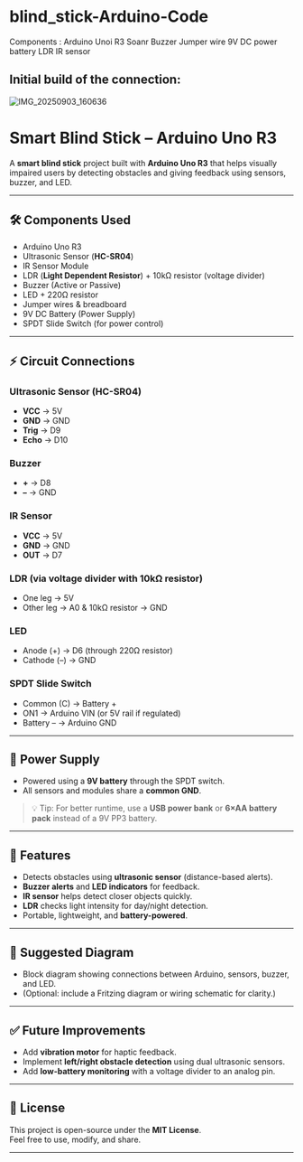 # blind_stick-Arduino-Code
Components :
Arduino Unoi R3
Soanr
Buzzer
Jumper wire
9V DC power battery
LDR
IR sensor


## Initial build of the connection: 

![IMG_20250903_160636](https://github.com/user-attachments/assets/4b3e7da9-67ef-43cf-b3dc-34953747536e)


# Smart Blind Stick – Arduino Uno R3

A **smart blind stick** project built with **Arduino Uno R3** that helps visually impaired users by detecting obstacles and giving feedback using sensors, buzzer, and LED.

---

## 🛠 Components Used

- Arduino Uno R3  
- Ultrasonic Sensor (**HC-SR04**)  
- IR Sensor Module  
- LDR (**Light Dependent Resistor**) + 10kΩ resistor (voltage divider)  
- Buzzer (Active or Passive)  
- LED + 220Ω resistor  
- Jumper wires & breadboard  
- 9V DC Battery (Power Supply)  
- SPDT Slide Switch (for power control)

---

## ⚡ Circuit Connections

### Ultrasonic Sensor (HC-SR04)
- **VCC** → 5V  
- **GND** → GND  
- **Trig** → D9  
- **Echo** → D10  

### Buzzer
- **+** → D8  
- **–** → GND  

### IR Sensor
- **VCC** → 5V  
- **GND** → GND  
- **OUT** → D7  

### LDR (via voltage divider with 10kΩ resistor)
- One leg → 5V  
- Other leg → A0 & 10kΩ resistor → GND  

### LED
- Anode (+) → D6 (through 220Ω resistor)  
- Cathode (–) → GND  

### SPDT Slide Switch
- Common (C) → Battery +  
- ON1 → Arduino VIN (or 5V rail if regulated)  
- Battery – → Arduino GND  

---

## 🔋 Power Supply

- Powered using a **9V battery** through the SPDT switch.  
- All sensors and modules share a **common GND**.  

> 💡 Tip: For better runtime, use a **USB power bank** or **6×AA battery pack** instead of a 9V PP3 battery.

---

## 🚀 Features

- Detects obstacles using **ultrasonic sensor** (distance-based alerts).  
- **Buzzer alerts** and **LED indicators** for feedback.  
- **IR sensor** helps detect closer objects quickly.  
- **LDR** checks light intensity for day/night detection.  
- Portable, lightweight, and **battery-powered**.

---

## 📸 Suggested Diagram

- Block diagram showing connections between Arduino, sensors, buzzer, and LED.  
- (Optional: include a Fritzing diagram or wiring schematic for clarity.)

---

## ✅ Future Improvements

- Add **vibration motor** for haptic feedback.  
- Implement **left/right obstacle detection** using dual ultrasonic sensors.  
- Add **low-battery monitoring** with a voltage divider to an analog pin.

---

## 📜 License

This project is open-source under the **MIT License**.  
Feel free to use, modify, and share.

---
